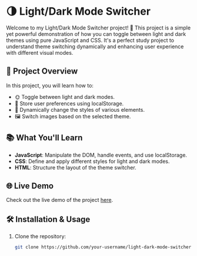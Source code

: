 # 🌗 Light/Dark Mode Switcher

Welcome to my Light/Dark Mode Switcher project! 🎉 This project is a simple yet powerful demonstration of how you can toggle between light and dark themes using pure JavaScript and CSS. It's a perfect study project to understand theme switching dynamically and enhancing user experience with different visual modes.

## 🚀 Project Overview

In this project, you will learn how to:

- 🌞 Toggle between light and dark modes.
- 💾 Store user preferences using localStorage.
- 🎨 Dynamically change the styles of various elements.
- 🖼️ Switch images based on the selected theme.

## 📚 What You'll Learn

- **JavaScript**: Manipulate the DOM, handle events, and use localStorage.
- **CSS**: Define and apply different styles for light and dark modes.
- **HTML**: Structure the layout of the theme switcher.

## 🌐 Live Demo

Check out the live demo of the project [here](https://darkandlightmodeiuryproject.netlify.app).

## 🛠️ Installation & Usage

1. Clone the repository:
   ```sh
   git clone https://github.com/your-username/light-dark-mode-switcher.git
